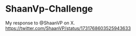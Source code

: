 # ShaanVp-Challenge
My response to @ShaanVP on X. https://twitter.com/ShaanVP/status/1731768603525943633
